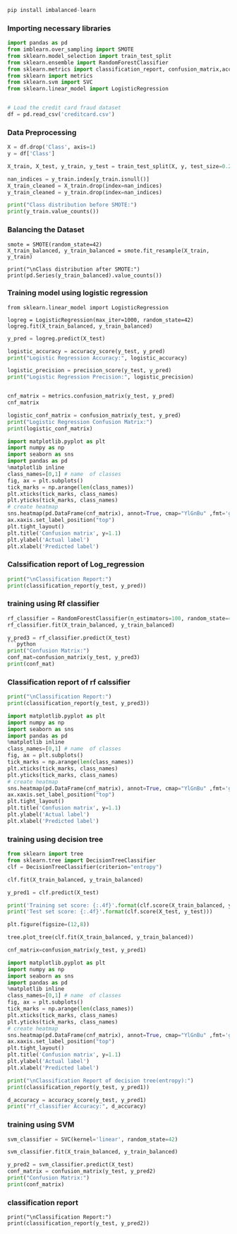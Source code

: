 ```python
pip install imbalanced-learn
```
### Importing necessary libraries
```python
import pandas as pd
from imblearn.over_sampling import SMOTE
from sklearn.model_selection import train_test_split
from sklearn.ensemble import RandomForestClassifier
from sklearn.metrics import classification_report, confusion_matrix,accuracy_score,precision_score
from sklearn import metrics
from sklearn.svm import SVC
from sklearn.linear_model import LogisticRegression
```
```python

# Load the credit card fraud dataset
df = pd.read_csv('creditcard.csv')
```
### Data Preprocessing
```python
X = df.drop('Class', axis=1)
y = df['Class']
```
```python
X_train, X_test, y_train, y_test = train_test_split(X, y, test_size=0.2, random_state=42)
```

```python
nan_indices = y_train.index[y_train.isnull()]
X_train_cleaned = X_train.drop(index=nan_indices)
y_train_cleaned = y_train.drop(index=nan_indices)

```
```python
print("Class distribution before SMOTE:")
print(y_train.value_counts())
```
### Balancing the Dataset

```pyton
smote = SMOTE(random_state=42)
X_train_balanced, y_train_balanced = smote.fit_resample(X_train, y_train)
```
```pyton
print("\nClass distribution after SMOTE:")
print(pd.Series(y_train_balanced).value_counts())
```
### Training model using logistic regression
```pyton
from sklearn.linear_model import LogisticRegression
```
```pyton
logreg = LogisticRegression(max_iter=1000, random_state=42)
logreg.fit(X_train_balanced, y_train_balanced)
```
```python
y_pred = logreg.predict(X_test)
```
```python
logistic_accuracy = accuracy_score(y_test, y_pred)
print("Logistic Regression Accuracy:", logistic_accuracy)
```
```python
logistic_precision = precision_score(y_test, y_pred)
print("Logistic Regression Precision:", logistic_precision)
```
```python

cnf_matrix = metrics.confusion_matrix(y_test, y_pred)
cnf_matrix
```
```python
logistic_conf_matrix = confusion_matrix(y_test, y_pred)
print("Logistic Regression Confusion Matrix:")
print(logistic_conf_matrix)
```
```python
import matplotlib.pyplot as plt
import numpy as np
import seaborn as sns
import pandas as pd
%matplotlib inline
class_names=[0,1] # name  of classes
fig, ax = plt.subplots()
tick_marks = np.arange(len(class_names))
plt.xticks(tick_marks, class_names)
plt.yticks(tick_marks, class_names)
# create heatmap
sns.heatmap(pd.DataFrame(cnf_matrix), annot=True, cmap="YlGnBu" ,fmt='g')
ax.xaxis.set_label_position("top")
plt.tight_layout()
plt.title('Confusion matrix', y=1.1)
plt.ylabel('Actual label')
plt.xlabel('Predicted label')
```
### Calssification report of Log_regression
```python
print("\nClassification Report:")
print(classification_report(y_test, y_pred))
```
### training using Rf classifier
```python
rf_classifier = RandomForestClassifier(n_estimators=100, random_state=42)
rf_classifier.fit(X_train_balanced, y_train_balanced)
```
```python
y_pred3 = rf_classifier.predict(X_test)
```python
print("Confusion Matrix:")
conf_mat=confusion_matrix(y_test, y_pred3)
print(conf_mat)
```
### Classification report of rf calssifier
```python
print("\nClassification Report:")
print(classification_report(y_test, y_pred3))
```
```python
import matplotlib.pyplot as plt
import numpy as np
import seaborn as sns
import pandas as pd
%matplotlib inline
class_names=[0,1] # name  of classes
fig, ax = plt.subplots()
tick_marks = np.arange(len(class_names))
plt.xticks(tick_marks, class_names)
plt.yticks(tick_marks, class_names)
# create heatmap
sns.heatmap(pd.DataFrame(cnf_matrix), annot=True, cmap="YlGnBu" ,fmt='g')
ax.xaxis.set_label_position("top")
plt.tight_layout()
plt.title('Confusion matrix', y=1.1)
plt.ylabel('Actual label')
plt.xlabel('Predicted label')
```
### training using decision tree
```python
from sklearn import tree
from sklearn.tree import DecisionTreeClassifier
clf = DecisionTreeClassifier(criterion="entropy")
```
```python
clf.fit(X_train_balanced, y_train_balanced)
```
```python
y_pred1 = clf.predict(X_test)
```
```python
print('Training set score: {:.4f}'.format(clf.score(X_train_balanced, y_train_balanced)))
print('Test set score: {:.4f}'.format(clf.score(X_test, y_test)))
```
```python
plt.figure(figsize=(12,8))

tree.plot_tree(clf.fit(X_train_balanced, y_train_balanced))
```
```python
cnf_matrix=confusion_matrix(y_test, y_pred1)
```
```python
import matplotlib.pyplot as plt
import numpy as np
import seaborn as sns
import pandas as pd
%matplotlib inline
class_names=[0,1] # name  of classes
fig, ax = plt.subplots()
tick_marks = np.arange(len(class_names))
plt.xticks(tick_marks, class_names)
plt.yticks(tick_marks, class_names)
# create heatmap
sns.heatmap(pd.DataFrame(cnf_matrix), annot=True, cmap="YlGnBu" ,fmt='g')
ax.xaxis.set_label_position("top")
plt.tight_layout()
plt.title('Confusion matrix', y=1.1)
plt.ylabel('Actual label')
plt.xlabel('Predicted label')
```
```python
print("\nClassification Report of decision tree(entropy):")
print(classification_report(y_test, y_pred1))
```
```python
d_accuracy = accuracy_score(y_test, y_pred1)
print("rf_classifier Accuracy:", d_accuracy)
```
### training using SVM
```python
svm_classifier = SVC(kernel='linear', random_state=42)
```
```python
svm_classifier.fit(X_train_balanced, y_train_balanced)
```
```python
y_pred2 = svm_classifier.predict(X_test)
conf_matrix = confusion_matrix(y_test, y_pred2)
print("Confusion Matrix:")
print(conf_matrix)
```
### classification report
```pyhton
print("\nClassification Report:")
print(classification_report(y_test, y_pred2))
```
